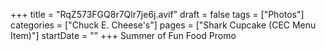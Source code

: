 +++
title = "RqZ573FGQ8r7Qlr7je6j.avif"
draft = false
tags = ["Photos"]
categories = ["Chuck E. Cheese's"]
pages = ["Shark Cupcake (CEC Menu Item)"]
startDate = ""
+++
Summer of Fun Food Promo
